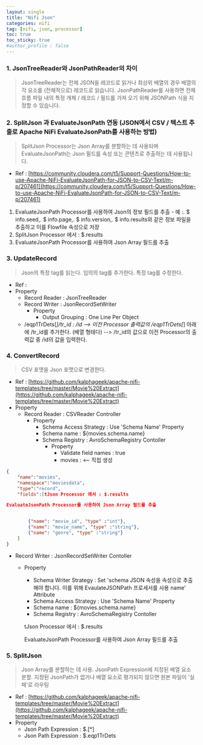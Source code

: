 ```yaml
---
layout: single
title: "Nifi Json"
categories: nifi
tag: [nifi, json, processor]
toc: true
toc_sticky: true
#author_profile : false
---
```




### 1. JsonTreeReader와 JsonPathReader의 차이
> JsonTreeReader는 전체 JSON을 레코드로 읽거나 최상위 배열의 경우 배열의 각 요소를 (전체적으로) 레코드로 읽습니다. JsonPathReader를 사용하면 전체 흐름 파일 내의 특정 개체 / 레코드 / 필드를 가져 오기 위해 JSONPath 식을 지정할 수 있습니다.



### 2. SplitJson 과 EvaluateJsonPath 연동 (JSON에서 CSV / 텍스트 추출로 Apache NiFi EvaluateJsonPath를 사용하는 방법)
> SplitJson Processor는 Json Array를 분할하는 데 사용되며 EvaluateJsonPath는 Json 필드를 속성 또는 콘텐츠로 추출하는 데 사용됩니다. 

- Ref : [https://community.cloudera.com/t5/Support-Questions/How-to-use-Apache-NiFi-EvaluateJsonPath-for-JSON-to-CSV-Text/m-p/207461](https://community.cloudera.com/t5/Support-Questions/How-to-use-Apache-NiFi-EvaluateJsonPath-for-JSON-to-CSV-Text/m-p/207461)

1. EvaluateJsonPath Processor를 사용하여 Json의 정보 필드를 추출 - 예 :. $ info.seed,. $ info.page,. $ info.version,. $ info.results와 같은 정보 파일을 추출하고 이를 Flowfile 속성으로 저장
2. SplitJson Processor 에서 : $.results 
3. EvaluateJsonPath Processor를 사용하여 Json Array 필드를 추출



### 3. UpdateRecord
> Json의 특정 tag를 읽는다. 임의의 tag를 추가한다. 특정 tag를 수정한다.

* Ref : 
* Property
  - Record Reader : JsonTreeReader
  - Record Writer : JsonRecordSetWriter
    * Property
      - Output Grouping : One Line Per Object
  - /eqp1TrDets[*]/tr_id : /id 
    --> 이전 Processor 출력값의 /eqp1TrDets[*] 아래에 /tr_id를 추가한다. (배열 형태다)
    --> /tr_id의 값으로 이전 Processor의 출력값 중 /id의 값을 입력한다.
  
  
### 4. ConvertRecord
> CSV 포맷을 Json 포맷으로 변경한다.

* Ref : [https://github.com/kalphageek/apache-nifi-templates/tree/master/Movie%20Extract](https://github.com/kalphageek/apache-nifi-templates/tree/master/Movie%20Extract)
* Property
  - Record Reader : CSVReader Controller
    * Property
      - Schema Access Strategy : Use 'Schema Name' Property
      - Schema name : ${movies.schema.name}
      - Schema Registry : AvroSchemaRegistry Contoller
        * Property
          - Validate field names : true
          - movies : <-- 직접 생성
```json
{
	"name":"movies",
	"namespace":"moviesdata",
	"type":"record",
	"fields":[tJson Processor 에서 : $.results 

EvaluateJsonPath Processor를 사용하여 Json Array 필드를 추출


		{"name": "movie_id", "type" :"int"},
		{"name": "movie_name", "type" :"string"},		
		{"name": "genre", "type" :"string"}
	]
}
```
  - Record Writer : JsonRecordSetWriter Contoller
    * Property
      - Schema Writer Strategy : Set 'schema JSON 속성을 속성으로 추출해야 합니다. 이를 위해 EvaulateJSONPath 프로세서를 사용 name' Attribute
      - Schema Access Strategy : Use 'Schema Name' Property
      - Schema name : ${movies.schema.name}
      - Schema Registry : AvroSchemaRegistry Contoller
      
      tJson Processor 에서 : $.results 
      
      EvaluateJsonPath Processor를 사용하여 Json Array 필드를 추출
### 5. SplitJson
> Json Array를 분할하는 데 사용. JsonPath Expression에 지정된 배열 요소 분할. 지정된 JsonPath가 없거나 배열 요소로 평가되지 않으면 원본 파일이 '실패'로 라우팅

* Ref : [https://github.com/kalphageek/apache-nifi-templates/tree/master/Movie%20Extract](https://github.com/kalphageek/apache-nifi-templates/tree/master/Movie%20Extract)
* Property
  - Json Path Expression : $.[*]
  - Json Path Expression : $.eqp1TrDets